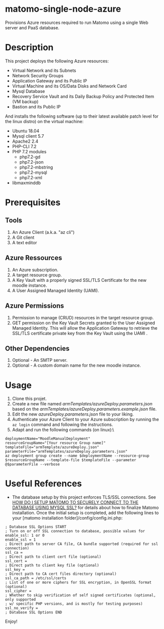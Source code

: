 # matomo-single-node-azure
Provisions Azure resources required to run Matomo using a single Web server and PaaS database.

# Description
This project deploys the following Azure resources:
- Virtual Network and its Subnets
- Network Security Groups
- Application Gateway and its Public IP
- Virtual Machine and its OS/Data Disks and Network Card
- Mysql Database
- Recovery Service Vault and its Daily Backup Policy and Protected Item (VM backup)
- Bastion and its Public IP

And installs the following software (up to their latest available patch level for the linux distro) on the virtual machine:
- Ubuntu 18.04
- Mysql client 5.7
- Apache2 2.4
- PHP-CLI 7.2
- PHP 7.2 modules
  - php7.2-gd
  - php7.2-json
  - php7.2-mbstring
  - php7.2-mysql
  - php7.2-xml
- libmaxminddb

# Prerequisites
## Tools
1. An Azure Client (a.k.a. "az cli")
1. A Git client
1. A text editor

## Azure Ressources
1. An Azure subscription.
1. A target resource group.
1. A Key Vault with a properly signed SSL/TLS Certificate for the new moodle instance.
1. A User Assigned Managed Identity (UAMI).

## Azure Permissions
1. Permission to manage (CRUD) resources in the target resource group.
1. GET permission on the Key Vault Secrets granted to the User Assigned Managed Identity. This will allow the Application Gateway to retrieve the SSL/TLS certificate private key from the Key Vault using the UAMI .

## Other Dependencies
1. Optional - An SMTP server.
1. Optional - A custom domain name for the new moodle instance.

# Usage
1. Clone this projet.
1. Create a new file named *armTemplates/azureDeploy.parameters.json* based on the *armTemplates/azureDeploy.parameters.example.json* file.
1. Edit the new _azureDeploy.parameters.json_ file to your liking.
1. Authenticate your Azure Client to your Azure subscription by running the `az login` command and following the instructions.
1. Adapt and run the following commands (on linux):\
```
deploymentName="MoodleManualDeployment"
resourceGroupName="[Your resource Group name]"
templateFile="armTemplate/azureDeploy.json"
parameterFile="armTemplates/azureDeploy.parameters.json"
az deployment group create --name $deploymentName --resource-group $resourceGroupName --template-file $templateFile --parameter @$parameterFile --verbose
```

# Useful References
- The database setup by this project enforces TLS/SSL connections. See [HOW DO I SETUP MATOMO TO SECURELY CONNECT TO THE DATABASE USING MYSQL SSL?](https://matomo.org/faq/how-to-install/faq_26273/) for details about how to finalize Matomo installation. Once the initial setup is completed, add the following lines to your [matomo installation folder]/config/config.ini.php:
```
; Database SSL Options START
; Turn on or off SSL connection to database, possible values for enable_ssl: 1 or 0
enable_ssl = 1
; Direct path to server CA file, CA bundle supported (required for ssl connection)
ssl_ca =
; Direct path to client cert file (optional)
ssl_cert =
; Direct path to client key file (optional)
ssl_key =
; Direct path to CA cert files directory (optional)
ssl_ca_path = /etc/ssl/certs
; List of one or more ciphers for SSL encryption, in OpenSSL format (optional)
ssl_cipher =
; Whether to skip verification of self signed certificates (optional, only supported
; w/ specific PHP versions, and is mostly for testing purposes)
ssl_no_verify =
; Database SSL Options END
```

Enjoy!